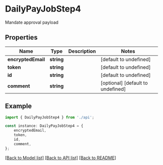 # DailyPayJobStep4

Mandate approval payload

## Properties

Name | Type | Description | Notes
------------ | ------------- | ------------- | -------------
**encryptedEmail** | **string** |  | [default to undefined]
**token** | **string** |  | [default to undefined]
**id** | **string** |  | [default to undefined]
**comment** | **string** |  | [optional] [default to undefined]

## Example

```typescript
import { DailyPayJobStep4 } from './api';

const instance: DailyPayJobStep4 = {
    encryptedEmail,
    token,
    id,
    comment,
};
```

[[Back to Model list]](../README.md#documentation-for-models) [[Back to API list]](../README.md#documentation-for-api-endpoints) [[Back to README]](../README.md)
